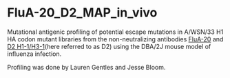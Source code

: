 # FluA-20_D2_MAP_in_vivo

Mutational antigenic profiling of potential escape mutations in A/WSN/33 H1 HA codon mutant libraries from the non-neutralizing antibodies [FluA-20](https://www.ncbi.nlm.nih.gov/pubmed/31100268) and [D2 H1-1/H3-1](https://www.ncbi.nlm.nih.gov/pubmed/27820605)(here referred to as D2) using the DBA/2J mouse model of influenza infection.

Profiling was done by Lauren Gentles and Jesse Bloom.
